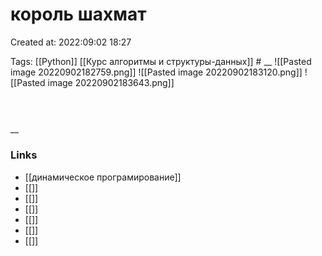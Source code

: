 # король шахмат

Created at: 2022:09:02 18:27

Tags: [[Python]] [[Курс алгоритмы и структуры-данных]]    #
__ 
![[Pasted image 20220902182759.png]]
![[Pasted image 20220902183120.png]]
![[Pasted image 20220902183643.png]]
##
``` python 



```

__

### Links

- [[динамическое програмирование]]
- [[]]
- [[]]
- [[]]
- [[]]
- [[]]
- [[]]